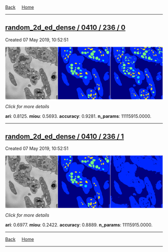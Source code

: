 
[Back](..)&nbsp;&nbsp;&nbsp;&nbsp;&nbsp;[Home](https://leapmanlab.github.io/snapshots)

---

<div class="summary"><a href="0"><h2>random_2d_ed_dense / 0410 / 236 / 0</h2></a><p>Created 07 May 2019, 10:52:51
</p><a href="0"><img src="0/media/summary.png" align="center"></a><p>
<i>Click for more details</i>
</p></div>

**ari**: 0.8125. **miou**: 0.5693. **accuracy**: 0.9281. **n_params**: 11115915.0000. 

---

<div class="summary"><a href="1"><h2>random_2d_ed_dense / 0410 / 236 / 1</h2></a><p>Created 07 May 2019, 10:52:51
</p><a href="1"><img src="1/media/summary.png" align="center"></a><p>
<i>Click for more details</i>
</p></div>

**ari**: 0.6977. **miou**: 0.2422. **accuracy**: 0.8889. **n_params**: 11115915.0000. 

---

[Back](..)&nbsp;&nbsp;&nbsp;&nbsp;&nbsp;[Home](https://leapmanlab.github.io/snapshots)

---